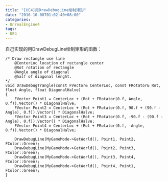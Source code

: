 ```yaml
---
title: "[UE4]用DrawDebugLine绘制矩形"
date: "2016-10-08T01:02:40+08:00"
categories:
- UnrealEngine4
tags:
- UE4
---
```



自己实现的用DrawDebugLine绘制矩形的函数：


    /* Draw rectangle use line
        @CenterLoc location of rectangle center
        @Rot rotation of rectangle
        @Angle angle of diagonal
        @half of diagonal lenght.
    */
    void DrawDebugTrangle(const FVector& CenterLoc, const FRotator& Rot, float Angle, float DiagonalHalve)
    {
        FVector Point1 = CenterLoc + (Rot + FRotator(0.f, Angle, 0.f)).Vector() * DiagonalHalve;
        FVector Point2 = CenterLoc + (Rot + FRotator(0.f, 90.f + (90.f - Angle), 0.f)).Vector() * DiagonalHalve;
        FVector Point3 = CenterLoc + (Rot + FRotator(0.f, -90.f - (90.f - Angle), 0.f)).Vector() * DiagonalHalve;
        FVector Point4 = CenterLoc + (Rot + FRotator(0.f, -Angle, 0.f)).Vector() * DiagonalHalve;

        DrawDebugLine(MyGameMode->GetWorld(), Point1, Point2, FColor::Green);
        DrawDebugLine(MyGameMode->GetWorld(), Point2, Point3, FColor::Green);
        DrawDebugLine(MyGameMode->GetWorld(), Point3, Point4, FColor::Green);
        DrawDebugLine(MyGameMode->GetWorld(), Point4, Point1, FColor::Green);
    }
